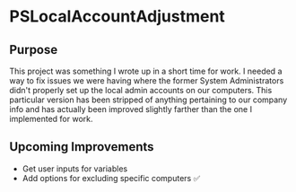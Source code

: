 # PSLocalAccountAdjustment
 
## **Purpose**
This project was something I wrote up in a short time for work. I needed a way to fix issues we were having where the former System Administrators didn't properly set up the local admin accounts on our computers. This particular version has been stripped of anything pertaining to our company info and has actually been improved slightly farther than the one I implemented for work.

## **Upcoming Improvements**
- Get user inputs for variables
- Add options for excluding specific computers :white_check_mark:
